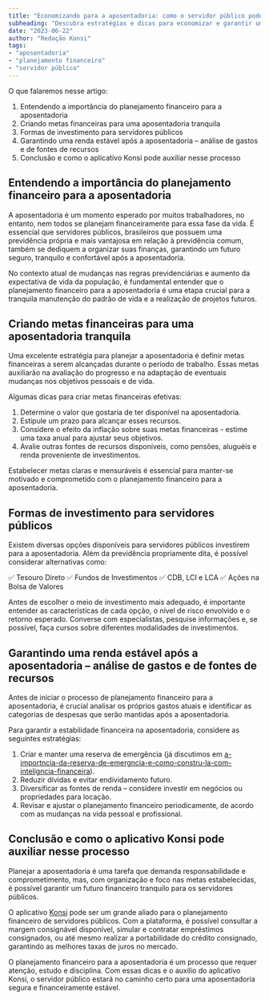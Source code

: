 ```yaml
---
title: "Economizando para a aposentadoria: como o servidor público pode planejar seu futuro"
subheading: "Descubra estratégias e dicas para economizar e garantir um futuro financeiro tranquilo após a aposentadoria"
date: "2023-06-22"
author: "Redação Konsi"
tags:
- "aposentadoria"
- "planejamento financeiro"
- "servidor público"
---
```


O que falaremos nesse artigo:
1. Entendendo a importância do planejamento financeiro para a aposentadoria
2. Criando metas financeiras para uma aposentadoria tranquila
3. Formas de investimento para servidores públicos
4. Garantindo uma renda estável após a aposentadoria – análise de gastos e de fontes de recursos
5. Conclusão e como o aplicativo Konsi pode auxiliar nesse processo

## Entendendo a importância do planejamento financeiro para a aposentadoria
A aposentadoria é um momento esperado por muitos trabalhadores, no entanto, nem todos se planejam financeiramente para essa fase da vida. É essencial que servidores públicos, brasileiros que possuem uma previdência própria e mais vantajosa em relação à previdência comum, também se dediquem a organizar suas finanças, garantindo um futuro seguro, tranquilo e confortável após a aposentadoria.

No contexto atual de mudanças nas regras previdenciárias e aumento da expectativa de vida da população, é fundamental entender que o planejamento financeiro para a aposentadoria é uma etapa crucial para a tranquila manutenção do padrão de vida e a realização de projetos futuros.

## Criando metas financeiras para uma aposentadoria tranquila
Uma excelente estratégia para planejar a aposentadoria é definir metas financeiras a serem alcançadas durante o período de trabalho. Essas metas auxiliarão na avaliação do progresso e na adaptação de eventuais mudanças nos objetivos pessoais e de vida.

Algumas dicas para criar metas financeiras efetivas:

1. Determine o valor que gostaria de ter disponível na aposentadoria.
2. Estipule um prazo para alcançar esses recursos.
3. Considere o efeito da inflação sobre suas metas financeiras - estime uma taxa anual para ajustar seus objetivos.
4. Avalie outras fontes de recursos disponíveis, como pensões, aluguéis e renda proveniente de investimentos.

Estabelecer metas claras e mensuráveis é essencial para manter-se motivado e comprometido com o planejamento financeiro para a aposentadoria.

## Formas de investimento para servidores públicos
Existem diversas opções disponíveis para servidores públicos investirem para a aposentadoria. Além da previdência propriamente dita, é possível considerar alternativas como:

✅ Tesouro Direto
✅ Fundos de Investimentos
✅ CDB, LCI e LCA
✅ Ações na Bolsa de Valores

Antes de escolher o meio de investimento mais adequado, é importante entender as características de cada opção, o nível de risco envolvido e o retorno esperado. Converse com especialistas, pesquise informações e, se possível, faça cursos sobre diferentes modalidades de investimentos.

## Garantindo uma renda estável após a aposentadoria – análise de gastos e de fontes de recursos
Antes de iniciar o processo de planejamento financeiro para a aposentadoria, é crucial analisar os próprios gastos atuais e identificar as categorias de despesas que serão mantidas após a aposentadoria.

Para garantir a estabilidade financeira na aposentadoria, considere as seguintes estratégias:

1. Criar e manter uma reserva de emergência (já discutimos em [a-importncia-da-reserva-de-emergncia-e-como-constru-la-com-inteligncia-financeira](a-importncia-da-reserva-de-emergncia-e-como-constru-la-com-inteligncia-financeira)).
2. Reduzir dívidas e evitar endividamento futuro.
3. Diversificar as fontes de renda – considere investir em negócios ou propriedades para locação.
4. Revisar e ajustar o planejamento financeiro periodicamente, de acordo com as mudanças na vida pessoal e profissional.

## Conclusão e como o aplicativo Konsi pode auxiliar nesse processo
Planejar a aposentadoria é uma tarefa que demanda responsabilidade e comprometimento, mas, com organização e foco nas metas estabelecidas, é possível garantir um futuro financeiro tranquilo para os servidores públicos.

O aplicativo [Konsi](https://konsi.com.br/) pode ser um grande aliado para o planejamento financeiro de servidores públicos. Com a plataforma, é possível consultar a margem consignável disponível, simular e contratar empréstimos consignados, ou até mesmo realizar a portabilidade do crédito consignado, garantindo as melhores taxas de juros no mercado.

O planejamento financeiro para a aposentadoria é um processo que requer atenção, estudo e disciplina. Com essas dicas e o auxílio do aplicativo Konsi, o servidor público estará no caminho certo para uma aposentadoria segura e financeiramente estável.